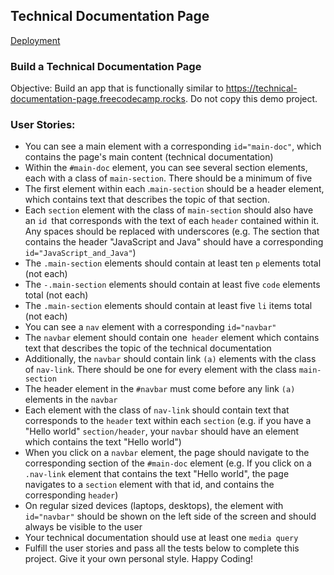 ## Technical Documentation Page

[Deployment]()

### Build a Technical Documentation Page

Objective: Build an app that is functionally similar to https://technical-documentation-page.freecodecamp.rocks. Do not copy this demo project.

### User Stories:

- You can see a main element with a corresponding `id="main-doc"`, which contains the page's main content (technical documentation)
- Within the `#main-doc` element, you can see several section elements, each with a class of `main-section`. There should be a minimum of five
- The first element within each .`main-section` should be a header element, which contains text that describes the topic of that section.
- Each `section` element with the class of `main-section` should also have an `id `that corresponds with the text of each `header` contained within it. Any spaces should be replaced with underscores (e.g. The section that contains the header "JavaScript and Java" should have a corresponding `id="JavaScript_and_Java"`)
- The `.main-section` elements should contain at least ten `p` elements total (not each)
- The `-.main-section` elements should contain at least five `code` elements total (not each)
- The `.main-section` elements should contain at least five `li` items total (not each)
- You can see a `nav` element with a corresponding `id="navbar"`
- The `navbar` element should contain one` header` element which contains text that describes the topic of the technical documentation
- Additionally, the `navbar` should contain link `(a)` elements with the class of `nav-link`. There should be one for every element with the class `main-section`
- The header element in the `#navbar` must come before any link `(a)` elements in the `navbar`
- Each element with the class of `nav-link` should contain text that corresponds to the `header` text within each `section` (e.g. if you have a "Hello world" `section/header`, your `navbar` should have an element which contains the text "Hello world")
- When you click on a `navbar` element, the page should navigate to the corresponding section of the `#main-doc` element (e.g. If you click on a `.nav-link` element that contains the text "Hello world", the page navigates to a `section` element with that id, and contains the corresponding `header`)
- On regular sized devices (laptops, desktops), the element with `id="navbar"` should be shown on the left side of the screen and should always be visible to the user
- Your technical documentation should use at least one `media query`
- Fulfill the user stories and pass all the tests below to complete this project. Give it your own personal style. Happy Coding!
